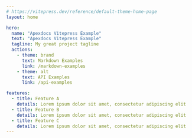```yaml
---
# https://vitepress.dev/reference/default-theme-home-page
layout: home

hero:
  name: "Apexdocs Vitepress Example"
  text: "Apexdocs Vitepress Example"
  tagline: My great project tagline
  actions:
    - theme: brand
      text: Markdown Examples
      link: /markdown-examples
    - theme: alt
      text: API Examples
      link: /api-examples

features:
  - title: Feature A
    details: Lorem ipsum dolor sit amet, consectetur adipiscing elit
  - title: Feature B
    details: Lorem ipsum dolor sit amet, consectetur adipiscing elit
  - title: Feature C
    details: Lorem ipsum dolor sit amet, consectetur adipiscing elit
---
```

